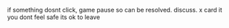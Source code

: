 if something dosnt click, game pause so can be resolved. discuss.
x card
it you dont feel safe its ok to leave
